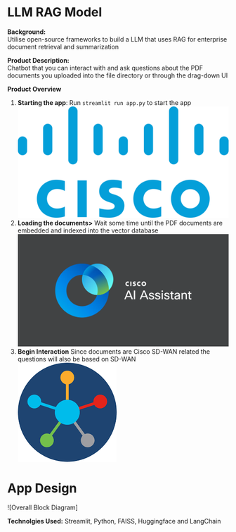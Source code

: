 # LLM RAG Model

**Background:** <br/> Utilise open-source frameworks to build a LLM that uses RAG for enterprise document retrieval and summarization 
<br/>

**Product Description:** <br/>
Chatbot that you can interact with and ask questions about the PDF documents you uploaded into the file directory or through the drag-down UI <br/>

**Product Overview**<br/>
1. **Starting the app**:<space> Run `streamlit run app.py` to start the app  <br/>
![App Interface Diagram](https://github.com/jiajiacisco/LLM/blob/main/images/a.png)
2. **Loading the documents>** Wait some time until the PDF documents are embedded and indexed into the vector database <br/>
![App Interface Diagram](https://github.com/jiajiacisco/LLM/blob/main/images/b.png)
3. **Begin Interaction** Since documents are Cisco SD-WAN related the questions will also be based on SD-WAN <br/>
![App Interface Diagram](https://github.com/jiajiacisco/LLM/blob/main/images/c.png)

# App Design <br />
![Overall Block Diagram]

**Technolgies Used:** 
Streamlit, Python, FAISS, Huggingface and LangChain
